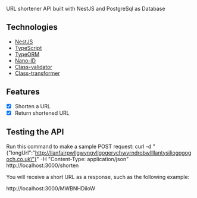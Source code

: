 URL shortener API built with NestJS and PostgreSql as Database

## Technologies


- [NestJS](https://nestjs.com/)
- [TypeScript](https://www.typescriptlang.org/)
- [TypeORM](https://typeorm.io/)
- [Nano-ID](https://www.npmjs.com/package/nanoid)
- [Class-validator](https://www.npmjs.com/package/class-validator)
- [Class-transformer](https://www.npmjs.com/package/class-transformer)

## Features 

- [x]  Shorten a URL
- [x]  Return shortened URL

## Testing the API
Run this command to make a sample POST request:
curl -d "{\"longUrl\":\"http://llanfairpwllgwyngyllgogerychwyrndrobwllllantysiliogogogoch.co.uk\"}" -H "Content-Type: application/json" http://localhost:3000/shorten


You will receive a short URL as a response, such as the following example:

http://localhost:3000/MWBNHDiloW


